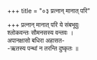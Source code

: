 +++
title = "०३ प्रत्नान् मानात् परि"

+++
प्रत्नान् मानात् परि ये संबभूवुः  
श्लोकवन्तः सौमनसस्य वन्तवः ।  
अपानक्षासो बधिरा अहासत-  
-ऋतस्य पन्थां न तरन्ति दुष्कृतः ॥